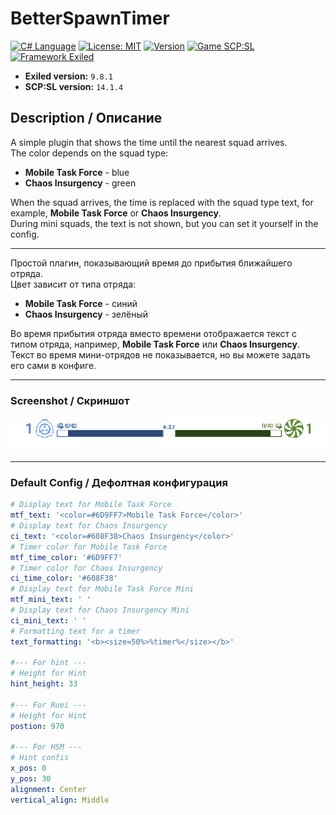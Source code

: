 # BetterSpawnTimer
[![C# Language](https://img.shields.io/badge/Language-C%23-8A2BE2?style=flat&labelColor=6A1FBF&logo=csharp&logoColor=white)](https://dotnet.microsoft.com/en-us/languages/csharp)
[![License: MIT](https://img.shields.io/badge/License-MIT-228B22?style=flat&labelColor=1C6B1C)](https://github.com/Minect86/BetterSpawnTimer/blob/master/LICENSE.txt)
[![Version](https://img.shields.io/badge/Version-1.0.2-1E90FF?style=flat&labelColor=1870CC)](https://github.com/Minect86/BetterSpawnTimer/releases/tag/1.0.2)
[![Game SCP:SL](https://img.shields.io/badge/Game-SCP:SL-FFA500?style=flat&labelColor=CC8400)](https://store.steampowered.com/app/700330/SCP_Secret_Laboratory/)
[![Framework Exiled](https://img.shields.io/badge/Framework-Exiled-FF0000?style=flat&labelColor=990000)](https://github.com/ExMod-Team/EXILED)

- **Exiled version:** `9.8.1`
- **SCP:SL version:** `14.1.4`

## Description / Описание

A simple plugin that shows the time until the nearest squad arrives.  
The color depends on the squad type:  
- **Mobile Task Force** - blue  
- **Chaos Insurgency** - green  

When the squad arrives, the time is replaced with the squad type text, for example, **Mobile Task Force** or **Chaos Insurgency**.  
During mini squads, the text is not shown, but you can set it yourself in the config.  

---

Простой плагин, показывающий время до прибытия ближайшего отряда.  
Цвет зависит от типа отряда:  
- **Mobile Task Force** - синий  
- **Chaos Insurgency** - зелёный  

Во время прибытия отряда вместо времени отображается текст с типом отряда, например, **Mobile Task Force** или **Chaos Insurgency**.  
Текст во время мини-отрядов не показывается, но вы можете задать его сами в конфиге.  

---

### Screenshot / Скриншот

![Plugin Screenshot](plugin.png)

---

### Default Config / Дефолтная конфигурация

```yaml
# Display text for Mobile Task Force
mtf_text: '<color=#6D9FF7>Mobile Task Force</color>'
# Display text for Chaos Insurgency
ci_text: '<color=#608F38>Chaos Insurgency</color>'
# Timer color for Mobile Task Force
mtf_time_color: '#6D9FF7'
# Timer color for Chaos Insurgency
ci_time_color: '#608F38'
# Display text for Mobile Task Force Mini
mtf_mini_text: ' '
# Display text for Chaos Insurgency Mini
ci_mini_text: ' '
# Formatting text for a timer
text_formatting: '<b><size=50%>%timer%</size></b>'

#--- For hint ---
# Height for Hint
hint_height: 33

#--- For Ruei ---
# Height for Hint
postion: 970

#--- For HSM ---
# Hint confis
x_pos: 0
y_pos: 30
alignment: Center
vertical_align: Middle
